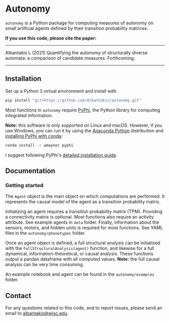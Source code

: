 # Autonomy

`autonomy` is a Python package for computing measures of autonomy on small
artificial agents defined by their transition probability matrices.

**If you use this code, please cite the paper:**

---

Albantakis L (2021)
Quantifying the autonomy of structurally diverse
automata: a comparison of candidate measures. Forthcoming.

---

## Installation

Set up a Python 3 virtual environment and install with

```bash
pip install "git+https://github.com/Albantakis/autonomy.git"
```

Most functions in `autonomy` require [PyPhi](https://github.com/wmayner/pyphi),
the Python library for computing integrated information.

**Note:** this software is only supported on Linux and macOS. However, if you
use Windows, you can run it by using the [Anaconda
Python](https://www.anaconda.com/what-is-anaconda/) distribution and [installing
PyPhi with conda](https://anaconda.org/wmayner/pyphi):

```bash
conda install -c wmayner pyphi
```

I suggest following PyPhi's [detailed installation guide](https://github.com/wmayner/pyphi/blob/develop/INSTALLATION.rst).

## Documentation

### Getting started

The `Agent` object is the main object on which computations are performed. It
represents the causal model of the agent as a transition probability matrix.

Initializing an agent requires a transition probability matrix (TPM).  Providing
a connectivity matrix is optional.  Most functions also require an activity
attribute.  See example agents in `data` folder.  Finally, information about the
sensors, motors, and hidden units is required for most functions. See YAML files
in the `autonomy/phenotypes` folder.

Once an agent object is defined, a full structural analysis can be initialized
with the `fullStructuralAnalysis(agent)` function, and likewise for a full
dynamical, information-theoretical, or causal analysis. These functions output a
pandas dataframe with all computed values. **Note:** the full causal analysis
can be very time consuming.

An example notebook and agent can be found in the `autonomy/examples` folder.

## Contact

For any questions related to this code, and to report issues, please send an email to albantakis@wisc.edu.

<!-- ## Credit

### Please cite these papers if you use this code:

Mayner WGP, Marshall W, Albantakis L, Findlay G, Marchman R, Tononi G. (2018)
[PyPhi: A toolbox for integrated information
theory](https://doi.org/10.1371/journal.pcbi.1006343). PLOS Computational
Biology 14(7): e1006343. <https://doi.org/10.1371/journal.pcbi.1006343>

```
@article{mayner2018pyphi,
  title={PyPhi: A toolbox for integrated information theory},
  author={Mayner, William GP and Marshall, William and Albantakis, Larissa and Findlay, Graham and Marchman, Robert and Tononi, Giulio},
  journal={PLoS Computational Biology},
  volume={14},
  number={7},
  pages={e1006343},
  year={2018},
  publisher={Public Library of Science},
  doi={10.1371/journal.pcbi.1006343},
  url={https://doi.org/10.1371/journal.pcbi.1006343}
}
``` -->
